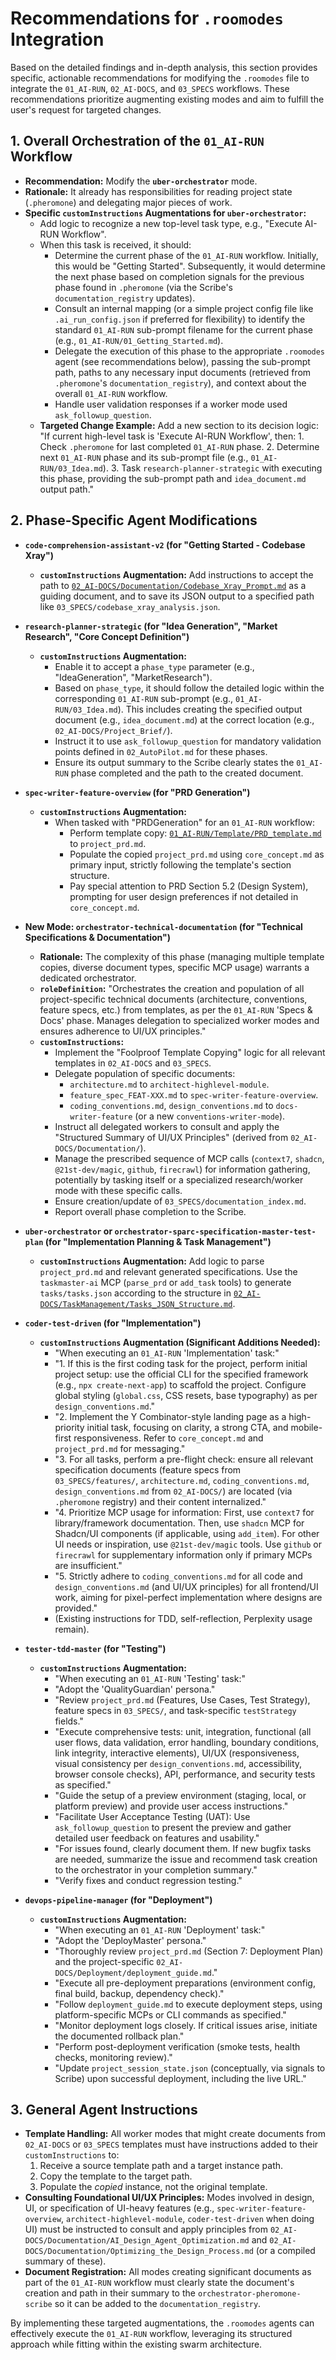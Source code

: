 # Recommendations for `.roomodes` Integration

Based on the detailed findings and in-depth analysis, this section provides specific, actionable recommendations for modifying the `.roomodes` file to integrate the `01_AI-RUN`, `02_AI-DOCS`, and `03_SPECS` workflows. These recommendations prioritize augmenting existing modes and aim to fulfill the user's request for targeted changes.

## 1. Overall Orchestration of the `01_AI-RUN` Workflow

*   **Recommendation:** Modify the **`uber-orchestrator`** mode.
*   **Rationale:** It already has responsibilities for reading project state (`.pheromone`) and delegating major pieces of work.
*   **Specific `customInstructions` Augmentations for `uber-orchestrator`:**
    *   Add logic to recognize a new top-level task type, e.g., "Execute AI-RUN Workflow".
    *   When this task is received, it should:
        *   Determine the current phase of the `01_AI-RUN` workflow. Initially, this would be "Getting Started". Subsequently, it would determine the next phase based on completion signals for the previous phase found in `.pheromone` (via the Scribe's `documentation_registry` updates).
        *   Consult an internal mapping (or a simple project config file like `.ai_run_config.json` if preferred for flexibility) to identify the standard `01_AI-RUN` sub-prompt filename for the current phase (e.g., `01_AI-RUN/01_Getting_Started.md`).
        *   Delegate the execution of this phase to the appropriate `.roomodes` agent (see recommendations below), passing the sub-prompt path, paths to any necessary input documents (retrieved from `.pheromone`'s `documentation_registry`), and context about the overall `01_AI-RUN` workflow.
        *   Handle user validation responses if a worker mode used `ask_followup_question`.
    *   **Targeted Change Example:** Add a new section to its decision logic: "If current high-level task is 'Execute AI-RUN Workflow', then: 1. Check `.pheromone` for last completed `01_AI-RUN` phase. 2. Determine next `01_AI-RUN` phase and its sub-prompt file (e.g., `01_AI-RUN/03_Idea.md`). 3. Task `research-planner-strategic` with executing this phase, providing the sub-prompt path and `idea_document.md` output path."

## 2. Phase-Specific Agent Modifications

*   **`code-comprehension-assistant-v2` (for "Getting Started - Codebase Xray")**
    *   **`customInstructions` Augmentation:** Add instructions to accept the path to [`02_AI-DOCS/Documentation/Codebase_Xray_Prompt.md`](02_AI-DOCS/Documentation/Codebase_Xray_Prompt.md:1) as a guiding document, and to save its JSON output to a specified path like `03_SPECS/codebase_xray_analysis.json`.

*   **`research-planner-strategic` (for "Idea Generation", "Market Research", "Core Concept Definition")**
    *   **`customInstructions` Augmentation:**
        *   Enable it to accept a `phase_type` parameter (e.g., "IdeaGeneration", "MarketResearch").
        *   Based on `phase_type`, it should follow the detailed logic within the corresponding `01_AI-RUN` sub-prompt (e.g., `01_AI-RUN/03_Idea.md`). This includes creating the specified output document (e.g., `idea_document.md`) at the correct location (e.g., `02_AI-DOCS/Project_Brief/`).
        *   Instruct it to use `ask_followup_question` for mandatory validation points defined in `02_AutoPilot.md` for these phases.
        *   Ensure its output summary to the Scribe clearly states the `01_AI-RUN` phase completed and the path to the created document.

*   **`spec-writer-feature-overview` (for "PRD Generation")**
    *   **`customInstructions` Augmentation:**
        *   When tasked with "PRDGeneration" for an `01_AI-RUN` workflow:
            *   Perform template copy: [`01_AI-RUN/Template/PRD_template.md`](01_AI-RUN/Template/PRD_template.md:1) to `project_prd.md`.
            *   Populate the copied `project_prd.md` using `core_concept.md` as primary input, strictly following the template's section structure.
            *   Pay special attention to PRD Section 5.2 (Design System), prompting for user design preferences if not detailed in `core_concept.md`.

*   **New Mode: `orchestrator-technical-documentation` (for "Technical Specifications & Documentation")**
    *   **Rationale:** The complexity of this phase (managing multiple template copies, diverse document types, specific MCP usage) warrants a dedicated orchestrator.
    *   **`roleDefinition`:** "Orchestrates the creation and population of all project-specific technical documents (architecture, conventions, feature specs, etc.) from templates, as per the `01_AI-RUN` 'Specs & Docs' phase. Manages delegation to specialized worker modes and ensures adherence to UI/UX principles."
    *   **`customInstructions`:**
        *   Implement the "Foolproof Template Copying" logic for all relevant templates in `02_AI-DOCS` and `03_SPECS`.
        *   Delegate population of specific documents:
            *   `architecture.md` to `architect-highlevel-module`.
            *   `feature_spec_FEAT-XXX.md` to `spec-writer-feature-overview`.
            *   `coding_conventions.md`, `design_conventions.md` to `docs-writer-feature` (or a new `conventions-writer-mode`).
        *   Instruct all delegated workers to consult and apply the "Structured Summary of UI/UX Principles" (derived from `02_AI-DOCS/Documentation/`).
        *   Manage the prescribed sequence of MCP calls (`context7`, `shadcn`, `@21st-dev/magic`, `github`, `firecrawl`) for information gathering, potentially by tasking itself or a specialized research/worker mode with these specific calls.
        *   Ensure creation/update of `03_SPECS/documentation_index.md`.
        *   Report overall phase completion to the Scribe.

*   **`uber-orchestrator` or `orchestrator-sparc-specification-master-test-plan` (for "Implementation Planning & Task Management")**
    *   **`customInstructions` Augmentation:** Add logic to parse `project_prd.md` and relevant generated specifications. Use the `taskmaster-ai` MCP (`parse_prd` or `add_task` tools) to generate `tasks/tasks.json` according to the structure in [`02_AI-DOCS/TaskManagement/Tasks_JSON_Structure.md`](02_AI-DOCS/TaskManagement/Tasks_JSON_Structure.md:1).

*   **`coder-test-driven` (for "Implementation")**
    *   **`customInstructions` Augmentation (Significant Additions Needed):**
        *   "When executing an `01_AI-RUN` 'Implementation' task:"
        *   "1. If this is the first coding task for the project, perform initial project setup: use the official CLI for the specified framework (e.g., `npx create-next-app`) to scaffold the project. Configure global styling (`global.css`, CSS resets, base typography) as per `design_conventions.md`."
        *   "2. Implement the Y Combinator-style landing page as a high-priority initial task, focusing on clarity, a strong CTA, and mobile-first responsiveness. Refer to `core_concept.md` and `project_prd.md` for messaging."
        *   "3. For all tasks, perform a pre-flight check: ensure all relevant specification documents (feature specs from `03_SPECS/features/`, `architecture.md`, `coding_conventions.md`, `design_conventions.md` from `02_AI-DOCS/`) are located (via `.pheromone` registry) and their content internalized."
        *   "4. Prioritize MCP usage for information: First, use `context7` for library/framework documentation. Then, use `shadcn` MCP for Shadcn/UI components (if applicable, using `add_item`). For other UI needs or inspiration, use `@21st-dev/magic` tools. Use `github` or `firecrawl` for supplementary information only if primary MCPs are insufficient."
        *   "5. Strictly adhere to `coding_conventions.md` for all code and `design_conventions.md` (and UI/UX principles) for all frontend/UI work, aiming for pixel-perfect implementation where designs are provided."
        *   (Existing instructions for TDD, self-reflection, Perplexity usage remain).

*   **`tester-tdd-master` (for "Testing")**
    *   **`customInstructions` Augmentation:**
        *   "When executing an `01_AI-RUN` 'Testing' task:"
        *   "Adopt the 'QualityGuardian' persona."
        *   "Review `project_prd.md` (Features, Use Cases, Test Strategy), feature specs in `03_SPECS/`, and task-specific `testStrategy` fields."
        *   "Execute comprehensive tests: unit, integration, functional (all user flows, data validation, error handling, boundary conditions, link integrity, interactive elements), UI/UX (responsiveness, visual consistency per `design_conventions.md`, accessibility, browser console checks), API, performance, and security tests as specified."
        *   "Guide the setup of a preview environment (staging, local, or platform preview) and provide user access instructions."
        *   "Facilitate User Acceptance Testing (UAT): Use `ask_followup_question` to present the preview and gather detailed user feedback on features and usability."
        *   "For issues found, clearly document them. If new bugfix tasks are needed, summarize the issue and recommend task creation to the orchestrator in your completion summary."
        *   "Verify fixes and conduct regression testing."

*   **`devops-pipeline-manager` (for "Deployment")**
    *   **`customInstructions` Augmentation:**
        *   "When executing an `01_AI-RUN` 'Deployment' task:"
        *   "Adopt the 'DeployMaster' persona."
        *   "Thoroughly review `project_prd.md` (Section 7: Deployment Plan) and the project-specific `02_AI-DOCS/Deployment/deployment_guide.md`."
        *   "Execute all pre-deployment preparations (environment config, final build, backup, dependency check)."
        *   "Follow `deployment_guide.md` to execute deployment steps, using platform-specific MCPs or CLI commands as specified."
        *   "Monitor deployment logs closely. If critical issues arise, initiate the documented rollback plan."
        *   "Perform post-deployment verification (smoke tests, health checks, monitoring review)."
        *   "Update `project_session_state.json` (conceptually, via signals to Scribe) upon successful deployment, including the live URL."

## 3. General Agent Instructions

*   **Template Handling:** All worker modes that might create documents from `02_AI-DOCS` or `03_SPECS` templates must have instructions added to their `customInstructions` to:
    1.  Receive a source template path and a target instance path.
    2.  Copy the template to the target path.
    3.  Populate the *copied* instance, not the original template.
*   **Consulting Foundational UI/UX Principles:** Modes involved in design, UI, or specification of UI-heavy features (e.g., `spec-writer-feature-overview`, `architect-highlevel-module`, `coder-test-driven` when doing UI) must be instructed to consult and apply principles from `02_AI-DOCS/Documentation/AI_Design_Agent_Optimization.md` and `02_AI-DOCS/Documentation/Optimizing_the_Design_Process.md` (or a compiled summary of these).
*   **Document Registration:** All modes creating significant documents as part of the `01_AI-RUN` workflow must clearly state the document's creation and path in their summary to the `orchestrator-pheromone-scribe` so it can be added to the `documentation_registry`.

By implementing these targeted augmentations, the `.roomodes` agents can effectively execute the `01_AI-RUN` workflow, leveraging its structured approach while fitting within the existing swarm architecture.